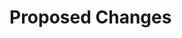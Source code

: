 # Proposed Changes

<!--
Hi there. Thanks for submitting a pull request!

Please describe your changes in this PR description.

You can also include a link to an active Jira ticket that provides relevant context if there is one.
Strings like [ABC-123] will be automagically linked to the relevant Jira ticket.
Be sure to include the square brackets and capitalize the ticket identifier!

https://zephyrai.atlassian.net/wiki/spaces/HELIX/pages/37650458/Secure+Software+Development+and+Product+Security
-->
